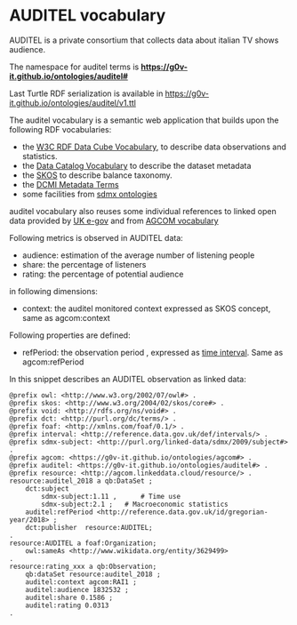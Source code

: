 AUDITEL vocabulary
=================

AUDITEL is a private consortium that collects data about italian TV shows audience.

The namespace for auditel terms is **https://g0v-it.github.io/ontologies/auditel#**

Last Turtle RDF serialization is available in https://g0v-it.github.io/ontologies/auditel/v1.ttl

The auditel vocabulary is a semantic web application that builds upon the following RDF vocabularies:

- the [W3C RDF Data Cube Vocabulary](https://www.w3.org/TR/vocab-data-cube), to describe data observations and statistics.
- the [Data Catalog Vocabulary](https://www.w3.org/TR/vocab-dcat/) to describe the dataset metadata
- the [SKOS](https://www.w3.org/TR/skos-primer) to describe balance taxonomy.
- the [DCMI Metadata Terms](http://dublincore.org/documents/dcmi-terms/)
- some facilities from [sdmx ontologies](https://sdmx.org/)

auditel vocabulary also reuses some individual references to linked open data provided by [UK e-gov](https://github.com/alphagov/datagovuk_reference) and from [AGCOM vocabulary](https://g0v-it.github.io/ontologies/agcom/)

Following metrics is observed in AUDITEL data:

- audience: estimation of the average number of listening people
- share: the percentage of listeners
- rating: the percentage of potential audience

in following dimensions:

- context: the auditel monitored context expressed as SKOS concept, same as agcom:context

Following properties are defined: 

- refPeriod: the observation period , expressed as [time interval](http://reference.data.gov.uk/def/intervals). Same as agcom:refPeriod


In this snippet describes an AUDITEL observation as linked data:

```
@prefix owl: <http://www.w3.org/2002/07/owl#> .
@prefix skos: <http://www.w3.org/2004/02/skos/core#> .
@prefix void: <http://rdfs.org/ns/void#> .
@prefix dct: <http://purl.org/dc/terms/> .
@prefix foaf: <http://xmlns.com/foaf/0.1/> .
@prefix interval: <http://reference.data.gov.uk/def/intervals/> .
@prefix sdmx-subject: <http://purl.org/linked-data/sdmx/2009/subject#> .
@prefix agcom: <https://g0v-it.github.io/ontologies/agcom#> .
@prefix auditel: <https://g0v-it.github.io/ontologies/auditel#> .
@prefix resource: <http://agcom.linkeddata.cloud/resource/> . 
resource:auditel_2018 a qb:DataSet ;
	dct:subject
        sdmx-subject:1.11 ,      # Time use
        sdmx-subject:2.1 ; 	 # Macroeconomic statistics
	auditel:refPeriod <http://reference.data.gov.uk/id/gregorian-year/2018> ;
	dct:publisher  resource:AUDITEL;
.
resource:AUDITEL a foaf:Organization;
    owl:sameAs <http://www.wikidata.org/entity/3629499>
.
resource:rating_xxx a qb:Observation;
	qb:dataSet resource:auditel_2018 ;
	auditel:context agcom:RAI1 ;
	auditel:audience 1832532 ;
	auditel:share 0.1586 ;
	auditel:rating 0.0313 
.	
```
